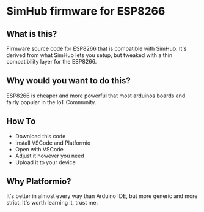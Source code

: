 # SimHub firmware for ESP8266

## What is this?
Firmware source code for ESP8266 that is compatible with SimHub. It's derived from what SimHub lets you setup, but tweaked with a thin compatibility layer for the ESP8266.

## Why would you want to do this?
ESP8266 is cheaper and more powerful that most arduinos boards and fairly popular in the IoT Community.

## How To
- Download this code
- Install VSCode and Platformio
- Open with VSCode
- Adjust it however you need
- Upload it to your device

## Why Platformio?
It's better in almost every way than Arduino IDE, but more generic and more strict. It's worth learning it, trust me.
